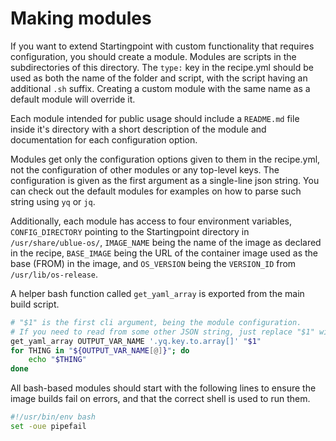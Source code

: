 # Making modules

If you want to extend Startingpoint with custom functionality that requires configuration, you should create a module. Modules are scripts in the subdirectories of this directory. The `type:` key in the recipe.yml should be used as both the name of the folder and script, with the script having an additional `.sh` suffix. Creating a custom module with the same name as a default module will override it.

Each module intended for public usage should include a `README.md` file inside it's directory with a short description of the module and documentation for each configuration option.

Modules get only the configuration options given to them in the recipe.yml, not the configuration of other modules or any top-level keys. The configuration is given as the first argument as a single-line json string. You can check out the default modules for examples on how to parse such string using `yq` or `jq`.  

Additionally, each module has access to four environment variables, `CONFIG_DIRECTORY` pointing to the Startingpoint directory in `/usr/share/ublue-os/`, `IMAGE_NAME` being the name of the image as declared in the recipe, `BASE_IMAGE` being the URL of the container image used as the base (FROM) in the image, and `OS_VERSION` being the `VERSION_ID` from `/usr/lib/os-release`.

A helper bash function called `get_yaml_array` is exported from the main build script.
```bash
# "$1" is the first cli argument, being the module configuration.
# If you need to read from some other JSON string, just replace "$1" with "$VARNAME".
get_yaml_array OUTPUT_VAR_NAME '.yq.key.to.array[]' "$1"
for THING in "${OUTPUT_VAR_NAME[@]}"; do
    echo "$THING"
done
```

All bash-based modules should start with the following lines to ensure the image builds fail on errors, and that the correct shell is used to run them.
```bash
#!/usr/bin/env bash
set -oue pipefail
```